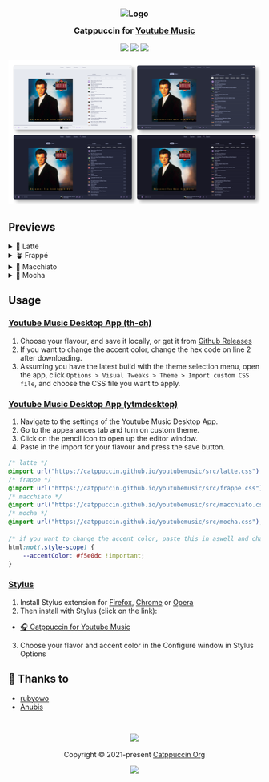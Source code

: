 <h3 align="center">
	<img src="https://raw.githubusercontent.com/catppuccin/catppuccin/main/assets/logos/exports/1544x1544_circle.png" width="100" alt="Logo"/><br/>
	<img src="https://raw.githubusercontent.com/catppuccin/catppuccin/main/assets/misc/transparent.png" height="30" width="0px"/>
	Catppuccin for <a href="https://music.youtube.com">Youtube Music</a>
	<img src="https://raw.githubusercontent.com/catppuccin/catppuccin/main/assets/misc/transparent.png" height="30" width="0px"/>
</h3>

<p align="center">
	<a href="https://github.com/catppuccin/youtubemusic/stargazers"><img src="https://img.shields.io/github/stars/catppuccin/youtubemusic?colorA=363a4f&colorB=b7bdf8&style=for-the-badge"></a>
	<a href="https://github.com/catppuccin/youtubemusic/issues"><img src="https://img.shields.io/github/issues/catppuccin/youtubemusic?colorA=363a4f&colorB=f5a97f&style=for-the-badge"></a>
	<a href="https://github.com/catppuccin/youtubemusic/contributors"><img src="https://img.shields.io/github/contributors/catppuccin/youtubemusic?colorA=363a4f&colorB=a6da95&style=for-the-badge"></a>
</p>

<p align="center">
  <img src="assets/res.webp"/>
</p>

## Previews

<details>
<summary>🌻 Latte</summary>
<img src="assets/latte.webp"/>
</details>
<details>
<summary>🪴 Frappé</summary>
<img src="assets/frappe.webp"/>
</details>
<details>
<summary>🌺 Macchiato</summary>
<img src="assets/macchiato.webp"/>
</details>
<details>
<summary>🌿 Mocha</summary>
<img src="assets/mocha.webp"/>
</details>

## Usage
### [Youtube Music Desktop App (th-ch)](https://github.com/th-ch/youtube-music)
1. Choose your flavour, and save it locally, or get it from [Github Releases](https://github.com/catppuccin/youtubemusic/releases/latest)
2. If you want to change the accent color, change the hex code on line 2 after downloading. 
3. Assuming you have the latest build with the theme selection menu, open the app, click `Options > Visual Tweaks > Theme > Import custom CSS file`, and choose the CSS file you want to apply.

### [Youtube Music Desktop App (ytmdesktop)](https://github.com/ytmdesktop/ytmdesktop)

1. Navigate to the settings of the Youtube Music Desktop App.
2. Go to the appearances tab and turn on custom theme.
3. Click on the pencil icon to open up the editor window.
4. Paste in the import for your flavour and press the save button.
```css
/* latte */
@import url("https://catppuccin.github.io/youtubemusic/src/latte.css");
/* frappe */
@import url("https://catppuccin.github.io/youtubemusic/src/frappe.css");
/* macchiato */
@import url("https://catppuccin.github.io/youtubemusic/src/macchiato.css");
/* mocha */
@import url("https://catppuccin.github.io/youtubemusic/src/mocha.css");

/* if you want to change the accent color, paste this in aswell and change the hex code */
html:not(.style-scope) {
    --accentColor: #f5e0dc !important;
}
```

### [Stylus](https://github.com/openstyles/stylus)
1. Install Stylus extension for [Firefox](https://addons.mozilla.org/en-US/firefox/addon/styl-us/), [Chrome](https://chrome.google.com/webstore/detail/stylus/clngdbkpkpeebahjckkjfobafhncgmne) or [Opera](https://addons.opera.com/en-gb/extensions/details/stylus/)
2. Then install with Stylus (click on the link):
  - [🎧 Catppuccin for Youtube Music](https://github.com/catppuccin/youtubemusic/raw/main/src/youtubemusic.user.css)
3. Choose your flavor and accent color in the Configure window in Stylus Options


## 💝 Thanks to

- [rubyowo](https://github.com/rubyowo)
- [Anubis](https://github.com/anubisnekhet)

&nbsp;

<p align="center">
	<img src="https://raw.githubusercontent.com/catppuccin/catppuccin/main/assets/footers/gray0_ctp_on_line.svg?sanitize=true" />
</p>

<p align="center">
	Copyright &copy; 2021-present <a href="https://github.com/catppuccin" target="_blank">Catppuccin Org</a>
</p>

<p align="center">
	<a href="https://github.com/catppuccin/catppuccin/blob/main/LICENSE"><img src="https://img.shields.io/static/v1.svg?style=for-the-badge&label=License&message=MIT&logoColor=d9e0ee&colorA=363a4f&colorB=b7bdf8"/></a>
</p>
